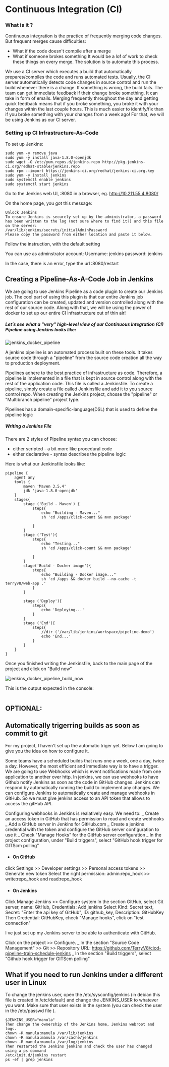 # Continuous Integration (CI)

### What is it ?

Continuous integration is the practice of frequently merging code changes.
But frequent merges cause difficulties:
- What if the code doesn't compile after a merge
- What if someone brokes something
It would be a lof of work to check these things on every merge.
The solution is to automate this process.

We use a CI server which executes a build that automatically prepares/compiles the code and runs automated tests.
Usually, the CI server automatically detects code changes in source control and run the build whenever there is a change.
If something is wrong, the build fails. The team can get immediate feedback if their change broke something. It can take in form of emails.
Merging frequently throughout the day and getting quick feedback means that if you broke something, you broke it with your changes within the last couple hours. This is much easier to identify/fix than if you broke something with your changes from a week ago! For that, we will be using Jenkins as our CI server.

### Setting up CI Infrastructure-As-Code

To set up Jenkins:
```console
sudo yum -y remove java
sudo yum -y install java-1.8.0-openjdk
sudo wget -O /etc/yum.repos.d/jenkins.repo http://pkg.jenkins-ci.org/redhat-stable/jenkins.repo
sudo rpm --import https://jenkins-ci.org/redhat/jenkins-ci.org.key
sudo yum -y install jenkins
sudo systemctl enable jenkins
sudo systemctl start jenkins
```

Go to the Jenkins web UI, <your server address>:8080 in a browser,
eg. http://10.211.55.4:8080/

On the home page, you got this message:
```console
Unlock Jenkins
To ensure Jenkins is securely set up by the administrator, a password has been written to the log (not sure where to find it?) and this file on the server:
/var/lib/jenkins/secrets/initialAdminPassword
Please copy the password from either location and paste it below.
```
Follow the instruction, with the default setting

You can use as adminstrator account:
Username: jenkins
password: jenkins

In the case, there is an error, type the url <your server address>:8080/restart
  

## Creating a Pipeline-As-A-Code Job in Jenkins

We are going to use Jenkins Pipeline as a code plugin to create our Jenkins job. The cool part of using this plugin is that our entire Jenkins job configuration can be created, updated and version controlled along with the rest of our source code. Along with that, we will be using the power of docker to set up our entire CI infrastructure out of thin air!

##### Let’s see what a “very” high-level view of our Continuous Integration (CI) Pipeline using Jenkins looks like:

![jenkins_docker_pipeline](https://code-maze.com/wp-content/uploads/2018/07/HighLevelFlow.png)

A jenkins pipeline is an automated process built on these tools. It takes source code through a "pipeline" from the source code creation all the way to production deployment.

Pipelines adhere to the best practice of infrastructure as code. Therefore, a pipeline is implemented in a file that is kept in source control along with the rest of the application code. This file is called a Jenkinsfile.
To create a pipeline, simply create a file called Jenkinsfile and add it to you source control repo.
When creating the Jenkins project, chosse the "pipeline" or "Multibranch pipeline" project type.

Pipelines has a domain-specific-language(DSL) that is used to define the pipeline logic

##### Writing a Jenkins File

There are 2 styles of Pipeline syntax you can choose:
- either scripted - a bit more like procedural code
- either declarative - syntax describes the pipeline logic


Here is what our Jenkinsfile looks like:
```console
pipeline {
    agent any
    tools { 
        maven 'Maven 3.5.4'
        jdk 'java-1.8.0-openjdk'
    }
    stages{
        stage ('Build - Maven') {
            steps{
                echo "Building - Maven..."
                sh 'cd /apps/click-count && mvn package'
                
            }
        }
        stage ('Test'){
            steps{
                echo "Testing..."
                sh 'cd /apps/click-count && mvn package'

            }
        }
        stage('Build - Docker image'){
            steps{
                echo "Building - Docker image..."
                sh 'cd /apps && docker build --no-cache -t terryv8/web-app .'
            }
        }

        stage ('Deploy'){
            steps{
                echo 'Deploying...'
            }
        }
        stage ('End'){
            steps{
                //dir ('/var/lib/jenkins/workspace/pipeline-demo')
                echo 'End...'
            }
        }   
    }
}
```


Once you finished writing the Jenkinsfile, back to the main page of the project and click on "Build now"

![jenkins_docker_pipeline_build_now](https://code-maze.com/wp-content/uploads/2018/07/InProgress.png)

This is the output expected in the console:
```console

```


## OPTIONAL: 
## Automatically trigerring builds as soon as commit to git

For my project, I haven't set up the automatic triger yet.
Below I am going to give you the idea on how to configure it.

Some teams have a scheduled builds that runs one a week, one a day, twice a day. However, the most efficient and immediate way is to have a trigger. We are going to use Webhooks which is event notifications made from one application to another over http. In jenkins, we can use webhooks to have Github notify Jenkins as soon as the code in GitHub changes.
Jenkins can respond by automatically running the build to implement any changes. We can configure Jenkins to automatically create and manage webhooks in GitHub. So we must give jenkins access to an API token that allows to access the gitHub API.

Configuring webhooks in Jenkins is realatively easy. We need to:
_ Create an access token in GitHub that has permission to read and create webhooks
_ Add a GitHub server in Jenkins for GitHub.com
_ Create a jenkins credential with the token and configure the GitHub server configuration to use it
_ Check "Manage Hooks" for the GitHub server configuration
_ In the project configuration, under "Build triggers", select "GitHub hook trigger for GITScm polling"

- #### On GitHub
click Settings >> Developer settings >> Personal access tokens >> Generate new token
Select the right permission: admin:repo_hook >> write:repo_hook and read:repo_hook

- #### On Jenkins
Click Manage Jenkins >> Configure system
In the section GitHub, select Git server, name: GitHub, Credentials: Add jenkins
Select Kind: Secret text, Secret: "Enter the api key of GitHub", ID: github_key, Description: GitHubKey
Then Credential: GitHubKey, check "Manage hooks", click on "test connection"

I ve just set up my Jenkins server to be able to authenticate with GitHub.

Click on the project >> Configure. 
_ In the section "Source Code Management" >> Git >> Repository URL: https://github.com/TerryV8/cicd-pipeline-train-schedule-jenkins
_ In the section  "Build triggers", select "Github hook trigger for GITScm polling"




## What if you need to run Jenkins under a different user in Linux

To change the jenkins user, open the /etc/sysconfig/jenkins (in debian this file is created in /etc/default) and change the JENKINS_USER to whatever you want. Make sure that user exists in the system (you can check the user in the /etc/passwd file ).
```console
$JENKINS_USER="manula"
Then change the ownership of the Jenkins home, Jenkins webroot and logs.
chown -R manula:manula /var/lib/jenkins 
chown -R manula:manula /var/cache/jenkins
chown -R manula:manula /var/log/jenkins
Then restarted the Jenkins jenkins and check the user has changed using a ps command 
/etc/init.d/jenkins restart
ps -ef | grep jenkins
```
